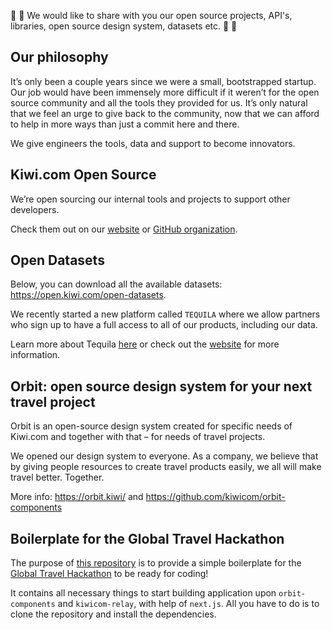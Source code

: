 :tada: :100: We would like to share with you our open source projects, API's, libraries, open source design system, datasets etc. :100: :tada:

## Our philosophy 

It’s only been a couple years since we were a small, bootstrapped startup. 
Our job would have been immensely more difficult if it weren’t for the open source community and all the tools they provided for us. 
It’s only natural that we feel an urge to give back to the community, now that we can afford to help in more ways than just a commit here and there.

We give engineers the tools, data and support to become innovators.

## Kiwi.com Open Source

We’re open sourcing our internal tools and projects to support other developers.

Check them out on our [website](https://open.kiwi.com/open-source) or [GitHub organization](https://github.com/kiwicom).

## Open Datasets

Below, you can download all the available datasets: https://open.kiwi.com/open-datasets.

We recently started a new platform called `TEQUILA` where we allow partners who sign up to have a full access to all of our products, including our data.

Learn more about Tequila [here](https://partners.kiwi.com/presenting-tequila-revolution-travel-industry/) or check out the [website](https://tequila.kiwi.com) for more information. 

## Orbit: open source design system for your next travel project

Orbit is an open-source design system created for specific needs of Kiwi.com and together with that – for needs of travel projects.

We opened our design system to everyone. As a company, we believe that by giving people resources to create travel products easily, we all will make travel better. Together.

More info: <https://orbit.kiwi/> and <https://github.com/kiwicom/orbit-components>

## Boilerplate for the Global Travel Hackathon

The purpose of [this repository](https://github.com/Global-Travel-Hackathon/travel-hack) is to provide a simple boilerplate for the [Global Travel Hackathon](https://hack.travel/) to be ready for coding!

It contains all necessary things to start building application upon `orbit-components` and `kiwicom-relay`, with help of `next.js`. All you have to do is to clone the repository and install the dependencies.

